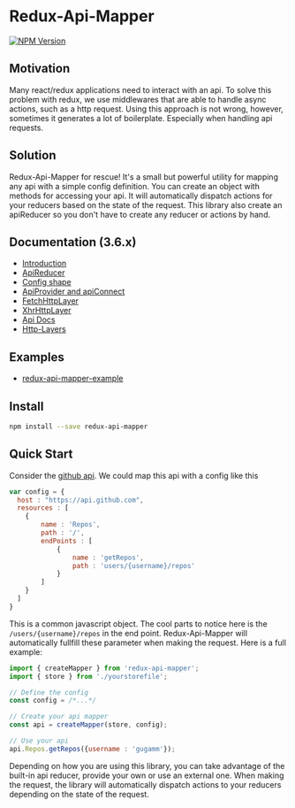 # Redux-Api-Mapper

[![NPM Version](https://badge.fury.io/js/redux-api-mapper.svg)](https://www.npmjs.com/package/redux-api-mapper)

## Motivation

Many react/redux applications need to interact with an api. To solve this problem with redux, we use middlewares that are able to handle async actions, such as a http request. Using this approach is not wrong, however, sometimes it generates a lot of boilerplate. Especially when handling api requests.

## Solution

Redux-Api-Mapper for rescue! It's a small but powerful utility for mapping any api with a simple config definition. You can create an object with methods for accessing your api. It will automatically dispatch actions for your reducers based on the state of the request. This library also create an apiReducer so you don't have to create any reducer or actions by hand.

## Documentation (3.6.x)

* [Introduction](/docs/introduction.md)
* [ApiReducer](/docs/api-reducer.md)
* [Config shape](/docs/config.md)
* [ApiProvider and apiConnect](/docs/api-provider.md)
* [FetchHttpLayer](/docs/fetch-http-layer.md)
* [XhrHttpLayer](/docs/xhr-http-layer.md)
* [Api Docs](/docs/api.md)
* [Http-Layers](/docs/http-layers.md)

## Examples

* [redux-api-mapper-example](https://github.com/gugamm/redux-api-mapper-example)

## Install

```bash
npm install --save redux-api-mapper
```

## Quick Start

Consider the [github api](https://developer.github.com/v3/repos/#list-user-repositories). We could map this api with a config like this

```js
var config = {
  host : "https://api.github.com",
  resources : [
	{
		name : 'Repos',
		path : '/',
		endPoints : [
			{
				name : 'getRepos',
				path : 'users/{username}/repos'
			}
		]
	}
  ]
}
```

This is a common javascript object. The cool parts to notice here is the `/users/{username}/repos` in the end point. Redux-Api-Mapper will automatically fullfill these parameter when making the request. Here is a full example:

```js
import { createMapper } from 'redux-api-mapper';
import { store } from './yourstorefile';

// Define the config
const config = /*...*/

// Create your api mapper
const api = createMapper(store, config);

// Use your api
api.Repos.getRepos({username : 'gugamm'});
```

Depending on how you are using this library, you can take advantage of the built-in api reducer, provide your own or use an external one. When making the request, the library will automatically dispatch actions to your reducers depending on the state of the request.